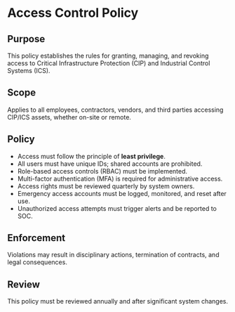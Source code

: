 # Access Control Policy

## Purpose
This policy establishes the rules for granting, managing, and revoking access to Critical Infrastructure Protection (CIP) and Industrial Control Systems (ICS).

## Scope
Applies to all employees, contractors, vendors, and third parties accessing CIP/ICS assets, whether on-site or remote.

## Policy
- Access must follow the principle of **least privilege**.
- All users must have unique IDs; shared accounts are prohibited.
- Role-based access controls (RBAC) must be implemented.
- Multi-factor authentication (MFA) is required for administrative access.
- Access rights must be reviewed quarterly by system owners.
- Emergency access accounts must be logged, monitored, and reset after use.
- Unauthorized access attempts must trigger alerts and be reported to SOC.

## Enforcement
Violations may result in disciplinary actions, termination of contracts, and legal consequences.

## Review
This policy must be reviewed annually and after significant system changes.
